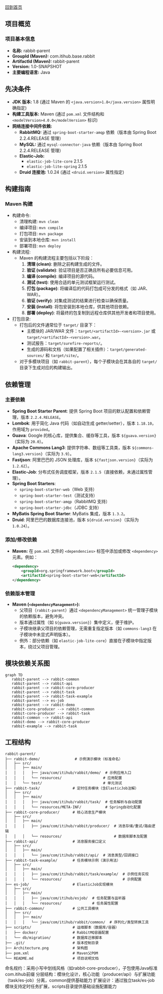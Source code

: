 [回到首页](../README.md)

## 项目概览
### 项目基本信息
- **名称:** rabbit-parent
- **GroupId (Maven):** com.itihub.base.rabbit
- **ArtifactId (Maven):** rabbit-parent
- **Version:** 1.0-SNAPSHOT
- **主要编程语言:** Java

## 先决条件
- **JDK 版本:** 1.8 (通过 Maven 的 `<java.version>1.8</java.version>` 属性明确指定)
- **构建工具版本:** Maven (通过 `pom.xml` 文件结构和 `<modelVersion>4.0.0</modelVersion>` 标识)
- **网络连接中间件依赖:**
  - **RabbitMQ:** 通过 `spring-boot-starter-amqp` 依赖（版本由 Spring Boot 2.2.4.RELEASE 管理）
  - **MySQL:** 通过 `mysql-connector-java` 依赖（版本由 Spring Boot 2.2.4.RELEASE 管理）
  - **Elastic-Job:** 
    - `elastic-job-lite-core` 2.1.5
    - `elastic-job-lite-spring` 2.1.5
  - **Druid 连接池:** 1.0.24 (通过 `<druid.version>` 属性指定)

## 构建指南
### Maven 构建
- 构建命令:
    - 清理构建: `mvn clean`
    - 编译项目: `mvn compile`
    - 打包项目: `mvn package`
    - 安装到本地仓库: `mvn install`
    - 部署项目: `mvn deploy`
- 构建流程: 
    - Maven 的构建流程主要包括以下阶段：
        1. **清理 (clean)**: 删除之前构建生成的文件。
        2. **验证 (validate)**: 验证项目是否正确且所有必要信息可用。
        3. **编译 (compile)**: 编译项目的源代码。
        4. **测试 (test)**: 使用合适的单元测试框架运行测试。
        5. **打包 (package)**: 将编译后的代码打包成可分发的格式（如 JAR、WAR）。
        6. **验证 (verify)**: 对集成测试的结果进行检查以确保质量。
        7. **安装 (install)**: 将包安装到本地仓库，供其他项目依赖。
        8. **部署 (deploy)**: 将最终的包复制到远程仓库供其他开发者和项目使用。
- 打包目录: 
    - 打包后的文件通常位于 `target/` 目录下：
        - 主模块的 JAR/WAR 文件：`target/<artifactId>-<version>.jar` 或 `target/<artifactId>-<version>.war`。
        - 测试报告：`target/surefire-reports/`。
        - 生成的源码和文档（如果配置了相关插件）：`target/generated-sources/` 和 `target/site/`。
    - 对于多模块项目（如 `rabbit-parent`），每个子模块会在其各自的 `target/` 目录下生成对应的构建输出。

## 依赖管理
### 主要依赖
- **Spring Boot Starter Parent**: 提供 Spring Boot 项目的默认配置和依赖管理，版本 `2.2.4.RELEASE`。
- **Lombok**: 用于简化 Java 代码（如自动生成 getter/setter），版本 `1.18.10`，作用域为 `provided`。
- **Guava**: Google 的核心库，提供集合、缓存等工具，版本 `${guava.version}`（实际为 `20.0`）。
- **Apache Commons Lang3**: 提供字符串、数组等工具类，版本 `${commons-lang3.version}`（实际为 `3.9`）。
- **Fastjson**: 阿里巴巴的 JSON 处理库，版本 `${fastjson.version}`（实际为 `1.2.62`）。
- **Elastic-Job**: 分布式任务调度框架，版本 `2.1.5`（直接依赖，未通过属性管理）。
- **Spring Boot Starters**: 
  - `spring-boot-starter-web`（Web 支持）
  - `spring-boot-starter-test`（测试支持）
  - `spring-boot-starter-amqp`（RabbitMQ 支持）
  - `spring-boot-starter-jdbc`（JDBC 支持）
- **MyBatis Spring Boot Starter**: MyBatis 集成，版本 `1.3.2`。
- **Druid**: 阿里巴巴的数据库连接池，版本 `${druid.version}`（实际为 `1.0.24`）。

### 添加/修改依赖
- **Maven:** 在 `pom.xml` 文件的 `<dependencies>` 标签中添加或修改 `<dependency>` 元素。例如：
  ```xml
  <dependency>
      <groupId>org.springframework.boot</groupId>
      <artifactId>spring-boot-starter-web</artifactId>
  </dependency>
  ```

### 依赖版本管理
- **Maven (`<dependencyManagement>`):** 
  - 父项目（`rabbit-parent`）通过 `<dependencyManagement>` 统一管理子模块的依赖版本，避免冲突。
  - 版本通过属性（如 `${guava.version}`）集中定义，便于维护。
  - 子模块继承父项目的依赖管理，无需重复指定版本（如 `commons-lang3` 在子模块中未显式声明版本）。
  - 例外：部分依赖（如 `elastic-job-lite-core`）直接在子模块中指定版本，绕过父项目管理。

## 模块依赖关系图

```mermaid
graph TD
   rabbit-parent --> rabbit-common
   rabbit-parent --> rabbit-api
   rabbit-parent --> rabbit-core-producer
   rabbit-parent --> rabbit-task
   rabbit-parent --> rabbit-task-example
   rabbit-parent --> es-job
   rabbit-parent --> rabbit-demo
   rabbit-core-producer --> rabbit-common
   rabbit-core-producer --> rabbit-task
   rabbit-common --> rabbit-api
   rabbit-demo --> rabbit-core-producer
   rabbit-example --> rabbit-task
```



## 工程结构

```
rabbit-parent/
├── rabbit-demo/                # 示例演示模块（标准命名）
│   ├── src/
│   │   ├── main/
│   │   │   ├── java/com/itihub/rabbit/demo/  # 示例应用入口
│   │   │   └── resources/                   # 应用配置
│   │   └── test/                            # 单元测试
├── rabbit-task/               # 定时任务模块（含ElasticJob注解）
│   ├── src/
│   │   ├── main/
│   │   │   ├── java/com/itihub/rabbit/task/  # 任务解析与自动配置
│   │   │   └── resources/META-INF/           # Spring自动化配置
├── rabbit-core-producer/      # 核心消息生产模块
│   ├── src/
│   │   ├── main/
│   │   │   ├── java/com/itihub/rabbit/producer/  # 消息存储/重试/路由逻辑
│   │   │   └── resources/                        # 数据库脚本及配置
├── rabbit-api/                # 消息服务接口定义
│   ├── src/
│   │   ├── main/
│   │   │   └── java/com/itihub/rabbit/api/  # 消息类型/回调接口
├── rabbit-task-example/       # 任务模块示例（演示用法）
│   ├── src/
│   │   ├── main/
│   │   │   ├── java/com/itihub/rabbit/task/example/  # 示例任务实现
│   │   │   └── resources/                            # 示例配置
├── es-job/                    # ElasticJob实现模块
│   ├── src/
│   │   ├── main/
│   │   │   ├── java/com/itihub/esjob/  # 任务配置与监听器
│   │   │   └── resources/              # 任务属性配置
├── rabbit-common/             # 公共工具模块
│   ├── src/
│   │   ├── main/
│   │   │   └── java/com/itihub/rabbit/common/  # 序列化/类型转换工具
├── scripts/                   # 运维脚本（数据库/容器）
│   ├── docker/                # RabbitMQ容器配置
│   └── db/migration/          # 数据库迁移脚本
├── .git/                      # 版本控制目录
├── Architecture.png           # 架构图
├── pom.xml                    # Maven父POM
└── README.md                  # 项目说明文档
```

命名规约：采用小写中划线风格（如rabbit-core-producer），子包使用Java标准com.itihub前缀
分层结构：模块化设计，核心功能（producer/api）与扩展功能（task/es-job）分离，common提供基础能力
扩展设计：通过独立task/es-job模块支持定时任务扩展，scripts目录提供基础设施配置能力